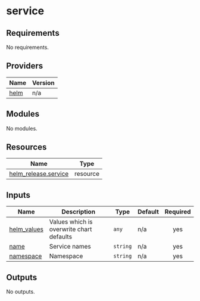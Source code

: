 # service

<!-- BEGINNING OF PRE-COMMIT-TERRAFORM DOCS HOOK -->
## Requirements

No requirements.

## Providers

| Name | Version |
|------|---------|
| <a name="provider_helm"></a> [helm](#provider\_helm) | n/a |

## Modules

No modules.

## Resources

| Name | Type |
|------|------|
| [helm_release.service](https://registry.terraform.io/providers/hashicorp/helm/latest/docs/resources/release) | resource |

## Inputs

| Name | Description | Type | Default | Required |
|------|-------------|------|---------|:--------:|
| <a name="input_helm_values"></a> [helm\_values](#input\_helm\_values) | Values which is overwrite chart defaults | `any` | n/a | yes |
| <a name="input_name"></a> [name](#input\_name) | Service names | `string` | n/a | yes |
| <a name="input_namespace"></a> [namespace](#input\_namespace) | Namespace | `string` | n/a | yes |

## Outputs

No outputs.
<!-- END OF PRE-COMMIT-TERRAFORM DOCS HOOK -->

